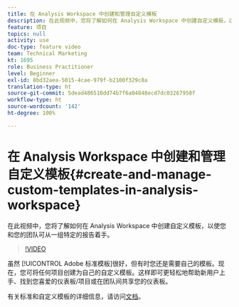 ```yaml
---
title: 在 Analysis Workspace 中创建和管理自定义模板
description: 在此视频中，您将了解如何在 Analysis Workspace 中创建自定义模板，以使您和您的团队可从一组特定的报告着手。
feature: 项目
topics: null
activity: use
doc-type: feature video
team: Technical Marketing
kt: 1695
role: Business Practitioner
level: Beginner
exl-id: 8bd32aea-5015-4cae-979f-b2100f329c8a
translation-type: ht
source-git-commit: 5dead486510dd74b7f6a04848ecd7dc03267958f
workflow-type: ht
source-wordcount: '142'
ht-degree: 100%

---
```


# 在 Analysis Workspace 中创建和管理自定义模板{#create-and-manage-custom-templates-in-analysis-workspace}

在此视频中，您将了解如何在 Analysis Workspace 中创建自定义模板，以使您和您的团队可从一组特定的报告着手。

>[!VIDEO](https://video.tv.adobe.com/v/23231/?quality=12)

虽然 [!UICONTROL Adobe 标准模板]很好，但有时您还是需要自己的模板。现在，您可将任何项目创建为自己的自定义模板。这样即可更轻松地帮助新用户上手、找到您喜爱的仪表板/项目或在团队间共享您的仪表板。

有关标准和自定义模板的详细信息，请访问[文档](https://marketing.adobe.com/resources/help/zh_CN/analytics/analysis-workspace/starter_projects.html)。
